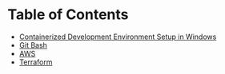 # Table of Contents

- [Containerized Development Environment Setup in Windows](/wiki/docs/containerized-dev-environment-windows)
- [Git Bash](/wiki/docs/git-bash)
- [AWS](/wiki/docs/aws)
- [Terraform](/wiki/docs/terraform)
